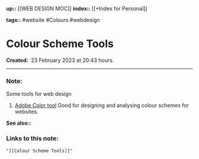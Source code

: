 **up::** [[WEB DESIGN MOC]]
**index::** [[+Index for Personal]]
 

**tags::** #website #Colours #webdesign 

# Colour Scheme Tools

**Created:**  23 February 2023 at  20:43 hours.

___
### Note:
Some tools for web design
1. [Adobe Color tool](https://color.adobe.com/create/color-wheel) Good for designing and analysing colour schemes for websites.


**See also::** 

### Links to this note:
```query
"[[Colour Scheme Tools]]"
```

